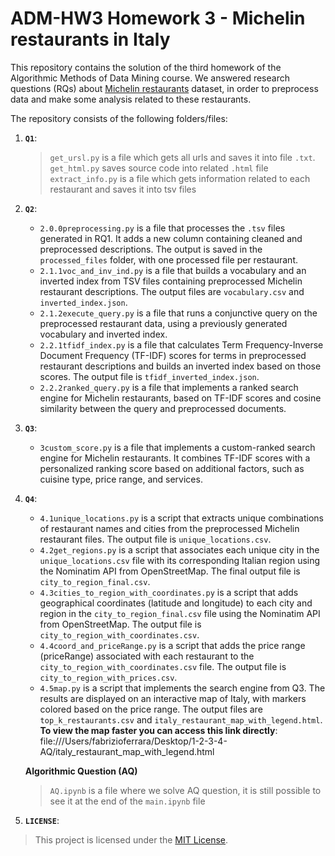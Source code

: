 # ADM-HW3 Homework 3 - Michelin restaurants in Italy
This repository contains the solution of the third homework of the Algorithmic Methods of Data Mining course.
We answered research questions (RQs) about [Michelin restaurants](https://guide.michelin.com/en/it/restaurants) dataset, in order to preprocess data and make some analysis related to these restaurants.



The repository consists of the following folders/files:
1. __`Q1`__:
    > `get_ursl.py` is a file which gets all urls and saves it into file `.txt`.<br>
    > `get_html.py` saves source code into related `.html` file<br>
    > `extract_info.py` is a file which gets information related to each restaurant and saves it into tsv files
2. __`Q2`__:
    - `2.0.0preprocessing.py` is a file that processes the `.tsv` files generated in RQ1. It adds a new column containing cleaned and preprocessed descriptions. The output is             saved in the `processed_files` folder, with one processed file per restaurant.
    - `2.1.1voc_and_inv_ind.py` is a file that builds a vocabulary and an inverted index from TSV files containing preprocessed Michelin restaurant descriptions. The output files         are `vocabulary.csv` and `inverted_index.json`.
    - `2.1.2execute_query.py` is a file that runs a conjunctive query on the preprocessed restaurant data, using a previously generated vocabulary and inverted index.
    - `2.2.1tfidf_index.py` is a file that calculates Term Frequency-Inverse Document Frequency (TF-IDF) scores for terms in preprocessed restaurant descriptions and builds an             inverted index based on those scores. The output file is `tfidf_inverted_index.json`.
    - `2.2.2ranked_query.py` is a file that implements a ranked search engine for Michelin restaurants, based on TF-IDF scores and cosine similarity between the query and                 preprocessed documents.
2. __`Q3`__:  
    - `3custom_score.py` is a file that implements a custom-ranked search engine for Michelin restaurants. It combines TF-IDF scores with a personalized ranking score based on             additional factors, such as cuisine type, price range, and services.
  
2. __`Q4`__:
    - `4.1unique_locations.py` is a script that extracts unique combinations of restaurant names and cities from the preprocessed Michelin restaurant files. The output file is             `unique_locations.csv`.
    - `4.2get_regions.py` is a script that associates each unique city in the `unique_locations.csv` file with its corresponding Italian region using the Nominatim API from                 OpenStreetMap. The final output file is `city_to_region_final.csv`.
    - `4.3cities_to_region_with_coordinates.py` is a script that adds geographical coordinates (latitude and longitude) to each city and region in the `city_to_region_final.csv`         file using the Nominatim API from OpenStreetMap. The output file is `city_to_region_with_coordinates.csv`.
    - `4.4coord_and_priceRange.py` is a script that adds the price range (priceRange) associated with each restaurant to the `city_to_region_with_coordinates.csv` file. The output         file is `city_to_region_with_prices.csv`.
    - `4.5map.py` is a script that implements the search engine from Q3. The results are displayed on an interactive map of Italy, with markers colored based on the price range.         The output files are `top_k_restaurants.csv` and `italy_restaurant_map_with_legend.html`.
      **To view the map faster you can access this link directly**:             file:///Users/fabrizioferrara/Desktop/1-2-3-4-AQ/italy_restaurant_map_with_legend.html


    **Algorithmic Question (AQ)**
    > `AQ.ipynb` is a file where we solve AQ question, it is still possible to see it at the end of the `main.ipynb` file
4. __`LICENSE`__: 
> This project is licensed under the [MIT License](./LICENSE).
